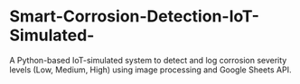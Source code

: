 # Smart-Corrosion-Detection-IoT-Simulated-
A Python-based IoT-simulated system to detect and log corrosion severity levels (Low, Medium, High) using image processing and Google Sheets API.
